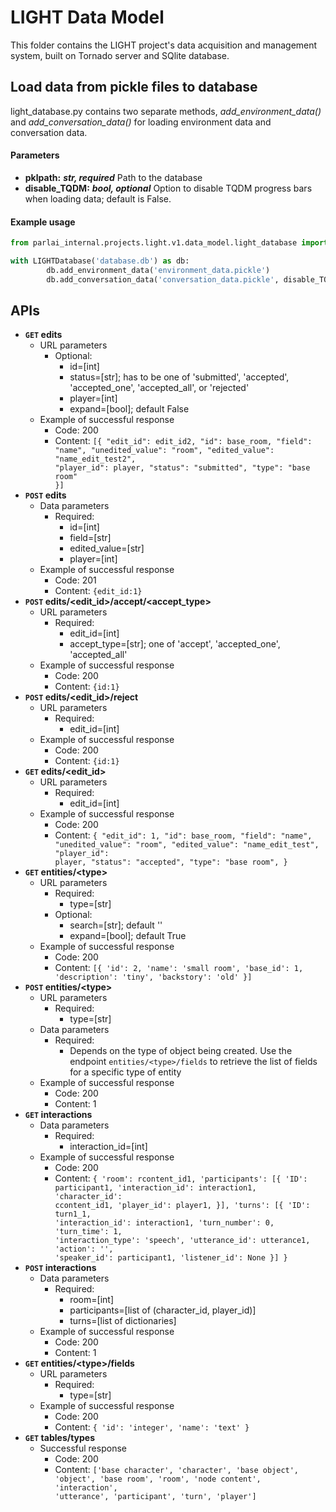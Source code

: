 

# LIGHT Data Model

This folder contains the LIGHT project's data acquisition and management system, built on Tornado server and SQlite database.


## Load data from pickle files to database

light_database.py contains two separate methods, *add_environment_data()* and *add_conversation_data()* for loading environment data and conversation data.

#### Parameters
- **pklpath:** ***str, required***
  Path to the database
- **disable_TQDM:** ***bool, optional***
  Option to disable TQDM progress bars when loading data; default is False.

#### Example usage
```python
from parlai_internal.projects.light.v1.data_model.light_database import LIGHTDatabase

with LIGHTDatabase('database.db') as db:
        db.add_environment_data('environment_data.pickle')
        db.add_conversation_data('conversation_data.pickle', disable_TQDM=True)
```

## APIs
- **<code>GET</code> edits**
	- URL parameters
		- Optional:
			- id=[int]
			- status=[str]; has to be one of 'submitted', 'accepted', 'accepted_one', 'accepted_all', or 'rejected'
			- player=[int]
			- expand=[bool]; default False
	- Example of successful response
		- Code: 200
		- Content: <code>[{
                    "edit_id": edit_id2,
                    "id": base_room,
                    "field": "name",
                    "unedited_value": "room",
                    "edited_value": "name_edit_test2",
                    "player_id": player,
                    "status": "submitted",
                    "type": "base room"
                }]</code>
- **<code>POST</code> edits**
	- Data parameters
		- Required:
			- id=[int]
			- field=[str]
			- edited_value=[str]
			- player=[int]
	- Example of successful response
		- Code: 201
		- Content: <code>{edit_id:1}</code>
- **<code>POST</code> edits/\<edit_id>/accept/\<accept_type>**
	- URL parameters
		- Required:
			- edit_id=[int]
			- accept_type=[str]; one of 'accept', 'accepted_one', 'accepted_all'
	- Example of successful response
		- Code: 200
		- Content: <code>{id:1}</code>
- **<code>POST</code> edits/\<edit_id>/reject**
	- URL parameters
		- Required:
			- edit_id=[int]
	- Example of successful response
		- Code: 200
		- Content: <code>{id:1}</code>
- **<code>GET</code> edits/\<edit_id>**
	- URL parameters
		- Required:
			- edit_id=[int]
	- Example of successful response
		- Code: 200
		- Content: <code>{
                "edit_id": 1,
                "id": base_room,
                "field": "name",
                "unedited_value": "room",
                "edited_value": "name_edit_test",
                "player_id": player,
                "status": "accepted",
                "type": "base room",
            }</code>
- **<code>GET</code> entities/\<type>**
	- URL parameters
		- Required:
			- type=[str]
		- Optional:
			- search=[str]; default ''
			- expand=[bool]; default True
	- Example of successful response
		- Code: 200
		- Content: <code>[{
		'id': 2, 'name': 'small room',
		'base_id': 1, 'description': 'tiny',
		 'backstory': 'old'
		 }]</code>
- **<code>POST</code> entities/\<type>**
	- URL parameters
		- Required:
			- type=[str]
	- Data parameters
		- Required:
			- Depends on the type of object being created. Use the endpoint <code>entities/\<type>/fields</code> to retrieve the list of fields for a specific type of entity
	- Example of successful response
		- Code: 200
		- Content: 1
- **<code>GET</code> interactions**
	- Data parameters
		- Required:
			- interaction_id=[int]
	- Example of successful response
		- Code: 200
		- Content: <code>{
                'room': rcontent_id1,
                'participants': [{
                        'ID': participant1,
                        'interaction_id': interaction1,
                        'character_id': ccontent_id1,
                        'player_id': player1,
                    }],
                'turns': [{
                        'ID': turn1_1,
                        'interaction_id': interaction1,
                        'turn_number': 0,
                        'turn_time': 1,
                        'interaction_type': 'speech',
                        'utterance_id': utterance1,
                        'action': '',
                        'speaker_id': participant1,
                        'listener_id': None
                    }]
            }</code>
- **<code>POST</code> interactions**
	- Data parameters
		- Required:
			- room=[int]
			- participants=[list of (character_id, player_id)]
			- turns=[list of dictionaries]
	- Example of successful response
		- Code: 200
		- Content: 1
- **<code>GET</code> entities/\<type>/fields**
	- URL parameters
		- Required:
			- type=[str]
	- Example of successful response
		- Code: 200
		- Content: <code>{
		'id': 'integer', 'name': 'text'
		}</code>
- **<code>GET</code> tables/types**
	- Successful response
		- Code: 200
		- Content: <code>['base character', 'character', 'base object', 'object', 'base room', 'room', 'node content', 'interaction', 'utterance', 'participant', 'turn', 'player']</code>
